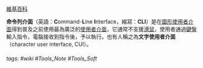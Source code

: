 [維基百科](https://zh.wikipedia.org/wiki/命令行界面)

**命令列介面**（英語：**C**ommand-**L**ine **I**nterface，縮寫：**CLI**）是在[圖形使用者介面](https://zh.wikipedia.org/wiki/%E5%9B%BE%E5%BD%A2%E7%94%A8%E6%88%B7%E7%95%8C%E9%9D%A2 "圖形使用者介面")得到普及之前使用最為廣泛的[使用者介面](https://zh.wikipedia.org/wiki/%E7%94%A8%E6%88%B7%E7%95%8C%E9%9D%A2 "使用者介面")，它通常不支援[滑鼠](https://zh.wikipedia.org/wiki/%E9%BC%A0%E6%A0%87)，使用者通過[鍵盤](https://zh.wikipedia.org/wiki/%E9%94%AE%E7%9B%98 "鍵盤")輸入指令，電腦接收到指令後，予以執行。也有人稱之為**文字使用者介面**（character user interface, CUI）。

###### tags: #wiki #Tools_Note #Tools_Soft 